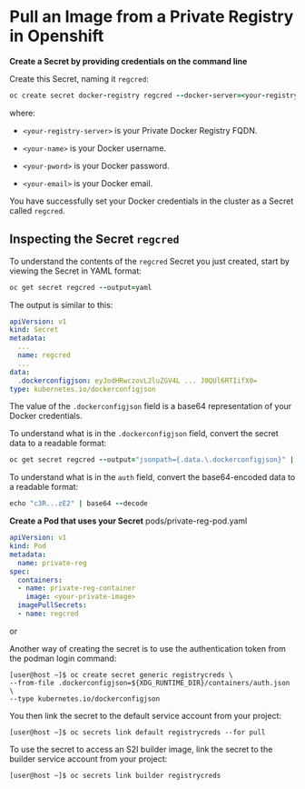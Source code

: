
# Pull an Image from a Private Registry in Openshift

**Create a Secret by providing credentials on the command line**

Create this Secret, naming it `regcred`:

```ruby
oc create secret docker-registry regcred --docker-server=<your-registry-server> --docker-username=<your-name> --docker-password=<your-pword> --docker-email=<your-email>
```

where:

-  `<your-registry-server>`  is your Private Docker Registry FQDN. 

-  `<your-name>`  is your Docker username.

-  `<your-pword>`  is your Docker password.

-  `<your-email>`  is your Docker email.

You have successfully set your Docker credentials in the cluster as a Secret called  `regcred`.

## Inspecting the Secret  `regcred`

To understand the contents of the  `regcred`  Secret you just created, start by viewing the Secret in YAML format:

```ruby
oc get secret regcred --output=yaml
```
The output is similar to this:
```yaml
apiVersion: v1
kind: Secret
metadata:
  ...
  name: regcred
  ...
data:
  .dockerconfigjson: eyJodHRwczovL2luZGV4L ... J0QUl6RTIifX0=
type: kubernetes.io/dockerconfigjson
```

The value of the  `.dockerconfigjson`  field is a base64 representation of your Docker credentials.

To understand what is in the  `.dockerconfigjson`  field, convert the secret data to a readable format:

```ruby
oc get secret regcred --output="jsonpath={.data.\.dockerconfigjson}" | base64 --decode
```
To understand what is in the `auth` field, convert the base64-encoded data to a readable format:
```ruby
echo "c3R...zE2" | base64 --decode
```
**Create a Pod that uses your Secret**
pods/private-reg-pod.yaml 
```yaml
apiVersion: v1
kind: Pod
metadata:
  name: private-reg
spec:
  containers:
  - name: private-reg-container
    image: <your-private-image>
  imagePullSecrets:
  - name: regcred
```
or

Another way of creating the secret is to use the authentication token from the podman login
command:
```
[user@host ~]$ oc create secret generic registrycreds \
--from-file .dockerconfigjson=${XDG_RUNTIME_DIR}/containers/auth.json \
--type kubernetes.io/dockerconfigjson
```
You then link the secret to the default service account from your project:
```
[user@host ~]$ oc secrets link default registrycreds --for pull
```
To use the secret to access an S2I builder image, link the secret to the builder service account
from your project:
```
[user@host ~]$ oc secrets link builder registrycreds
```
